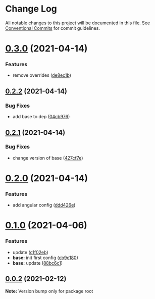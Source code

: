 # Change Log

All notable changes to this project will be documented in this file.
See [Conventional Commits](https://conventionalcommits.org) for commit guidelines.

# [0.3.0](https://github.com/baloise/eslint-config/compare/v0.2.2...v0.3.0) (2021-04-14)


### Features

* remove overrides ([de8ec1b](https://github.com/baloise/eslint-config/commit/de8ec1b497e58a5ebfd6f22a8f91ef48d0e93127))





## [0.2.2](https://github.com/baloise/eslint-config/compare/v0.2.1...v0.2.2) (2021-04-14)


### Bug Fixes

* add base to dep ([04cb976](https://github.com/baloise/eslint-config/commit/04cb976d130f301593faed79daef8affcec1b1f8))





## [0.2.1](https://github.com/baloise/eslint-config/compare/v0.2.0...v0.2.1) (2021-04-14)


### Bug Fixes

* change version of base ([427cf7e](https://github.com/baloise/eslint-config/commit/427cf7e54ba465d23799bded8b16314594dab3a2))





# [0.2.0](https://github.com/baloise/eslint-config/compare/v0.1.0...v0.2.0) (2021-04-14)


### Features

* add angular config ([ddd426e](https://github.com/baloise/eslint-config/commit/ddd426e641d64beaf0fe19b139b77fc31f85468a))





# [0.1.0](https://github.com/baloise/eslint-config/compare/v0.0.7...v0.1.0) (2021-04-06)


### Features

* update ([c1f02eb](https://github.com/baloise/eslint-config/commit/c1f02eb94286c0fed8572992fff41c368f1092a2))
* **base:** init first config ([cb9c180](https://github.com/baloise/eslint-config/commit/cb9c180edbae9a2e38a594bd9b71ea93dcdcc8bc))
* **base:** update ([88bc6c1](https://github.com/baloise/eslint-config/commit/88bc6c11ffa8dde8029eee7a745dfe1738b9c29b))





## [0.0.2](https://github.com/baloise/eslint-config/compare/v0.0.1...v0.0.2) (2021-02-12)

**Note:** Version bump only for package root
